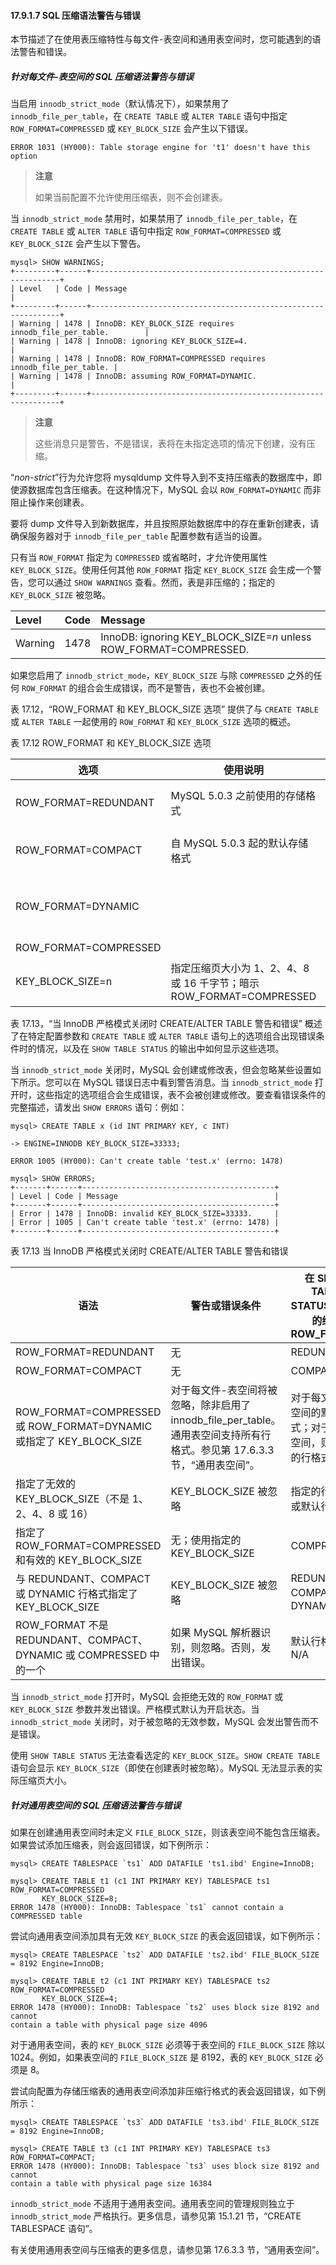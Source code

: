 #### 17.9.1.7 SQL 压缩语法警告与错误

本节描述了在使用表压缩特性与每文件-表空间和通用表空间时，您可能遇到的语法警告和错误。

##### 针对每文件-表空间的 SQL 压缩语法警告与错误

当启用 `innodb_strict_mode`（默认情况下），如果禁用了 `innodb_file_per_table`，在 `CREATE TABLE` 或 `ALTER TABLE` 语句中指定 `ROW_FORMAT=COMPRESSED` 或 `KEY_BLOCK_SIZE` 会产生以下错误。

```
ERROR 1031 (HY000): Table storage engine for 't1' doesn't have this option
```


> **注意**
>
> 如果当前配置不允许使用压缩表，则不会创建表。

当 `innodb_strict_mode` 禁用时，如果禁用了 `innodb_file_per_table`，在 `CREATE TABLE` 或 `ALTER TABLE` 语句中指定 `ROW_FORMAT=COMPRESSED` 或 `KEY_BLOCK_SIZE` 会产生以下警告。

```mysql
mysql> SHOW WARNINGS;
+---------+------+---------------------------------------------------------------+
| Level   | Code | Message                                                       |
+---------+------+---------------------------------------------------------------+
| Warning | 1478 | InnoDB: KEY_BLOCK_SIZE requires innodb_file_per_table.        |
| Warning | 1478 | InnoDB: ignoring KEY_BLOCK_SIZE=4.                            |
| Warning | 1478 | InnoDB: ROW_FORMAT=COMPRESSED requires innodb_file_per_table. |
| Warning | 1478 | InnoDB: assuming ROW_FORMAT=DYNAMIC.                          |
+---------+------+---------------------------------------------------------------+
```


> **注意**
>
> 这些消息只是警告，不是错误，表将在未指定选项的情况下创建，没有压缩。

“*non-strict*”行为允许您将 mysqldump 文件导入到不支持压缩表的数据库中，即使源数据库包含压缩表。在这种情况下，MySQL 会以 `ROW_FORMAT=DYNAMIC` 而非阻止操作来创建表。

要将 dump 文件导入到新数据库，并且按照原始数据库中的存在重新创建表，请确保服务器对于 `innodb_file_per_table` 配置参数有适当的设置。

只有当 `ROW_FORMAT` 指定为 `COMPRESSED` 或省略时，才允许使用属性 `KEY_BLOCK_SIZE`。使用任何其他 `ROW_FORMAT` 指定 `KEY_BLOCK_SIZE` 会生成一个警告，您可以通过 `SHOW WARNINGS` 查看。然而，表是非压缩的；指定的 `KEY_BLOCK_SIZE` 被忽略。

| Level   | Code | Message                                                      |
| :------ | :--- | :----------------------------------------------------------- |
| Warning | 1478 | InnoDB: ignoring KEY_BLOCK_SIZE=*n* unless ROW_FORMAT=COMPRESSED. |

如果您启用了 `innodb_strict_mode`，`KEY_BLOCK_SIZE` 与除 `COMPRESSED` 之外的任何 `ROW_FORMAT` 的组合会生成错误，而不是警告，表也不会被创建。

表 17.12，“ROW_FORMAT 和 KEY_BLOCK_SIZE 选项” 提供了与 `CREATE TABLE` 或 `ALTER TABLE` 一起使用的 `ROW_FORMAT` 和 `KEY_BLOCK_SIZE` 选项的概述。

表 17.12 ROW_FORMAT 和 KEY_BLOCK_SIZE 选项

| 选项                  | 使用说明                                                     | 描述                                                         |
| --------------------- | ------------------------------------------------------------ | ------------------------------------------------------------ |
| ROW_FORMAT=REDUNDANT  | MySQL 5.0.3 之前使用的存储格式                               | 比 ROW_FORMAT=COMPACT 效率低；为了向后兼容                   |
| ROW_FORMAT=COMPACT    | 自 MySQL 5.0.3 起的默认存储格式                              | 在聚集索引页中存储长列值的 768 字节前缀，剩余字节存储在溢出页中 |
| ROW_FORMAT=DYNAMIC    |                                                              | 如果适合，则将值存储在聚集索引页内；如果不适合，仅存储指向溢出页的 20 字节指针（无前缀） |
| ROW_FORMAT=COMPRESSED |                                                              | 使用 zlib 压缩表和索引                                       |
| KEY_BLOCK_SIZE=n      | 指定压缩页大小为 1、2、4、8 或 16 千字节；暗示 ROW_FORMAT=COMPRESSED | 对于通用表空间，不允许 KEY_BLOCK_SIZE 值等于 InnoDB 页大小。 |

表 17.13，“当 InnoDB 严格模式关闭时 CREATE/ALTER TABLE 警告和错误” 概述了在特定配置参数和 `CREATE TABLE` 或 `ALTER TABLE` 语句上的选项组合出现错误条件时的情况，以及在 `SHOW TABLE STATUS` 的输出中如何显示这些选项。

当 `innodb_strict_mode` 关闭时，MySQL 会创建或修改表，但会忽略某些设置如下所示。您可以在 MySQL 错误日志中看到警告消息。当 `innodb_strict_mode` 打开时，这些指定的选项组合会生成错误，表不会被创建或修改。要查看错误条件的完整描述，请发出 `SHOW ERRORS` 语句：例如：

```mysql
mysql> CREATE TABLE x (id INT PRIMARY KEY, c INT)

-> ENGINE=INNODB KEY_BLOCK_SIZE=33333;

ERROR 1005 (HY000): Can't create table 'test.x' (errno: 1478)

mysql> SHOW ERRORS;
+-------+------+-------------------------------------------+
| Level | Code | Message                                   |
+-------+------+-------------------------------------------+
| Error | 1478 | InnoDB: invalid KEY_BLOCK_SIZE=33333.     |
| Error | 1005 | Can't create table 'test.x' (errno: 1478) |
+-------+------+-------------------------------------------+
```

表 17.13 当 InnoDB 严格模式关闭时 CREATE/ALTER TABLE 警告和错误

| 语法                                                         | 警告或错误条件                                               | 在 SHOW TABLE STATUS 中显示的结果 ROW_FORMAT                 |
| ------------------------------------------------------------ | ------------------------------------------------------------ | ------------------------------------------------------------ |
| ROW_FORMAT=REDUNDANT                                         | 无                                                           | REDUNDANT                                                    |
| ROW_FORMAT=COMPACT                                           | 无                                                           | COMPACT                                                      |
| ROW_FORMAT=COMPRESSED 或 ROW_FORMAT=DYNAMIC 或指定了 KEY_BLOCK_SIZE | 对于每文件-表空间将被忽略，除非启用了 innodb_file_per_table。通用表空间支持所有行格式。参见第 17.6.3.3 节，“通用表空间”。 | 对于每文件-表空间的默认行格式；对于通用表空间，则为指定的行格式 |
| 指定了无效的 KEY_BLOCK_SIZE（不是 1、2、4、8 或 16）         | KEY_BLOCK_SIZE 被忽略                                        | 指定的行格式，或默认行格式                                   |
| 指定了 ROW_FORMAT=COMPRESSED 和有效的 KEY_BLOCK_SIZE         | 无；使用指定的 KEY_BLOCK_SIZE                                | COMPRESSED                                                   |
| 与 REDUNDANT、COMPACT 或 DYNAMIC 行格式指定了 KEY_BLOCK_SIZE | KEY_BLOCK_SIZE 被忽略                                        | REDUNDANT, COMPACT 或 DYNAMIC                                |
| ROW_FORMAT 不是 REDUNDANT、COMPACT、DYNAMIC 或 COMPRESSED 中的一个 | 如果 MySQL 解析器识别，则忽略。否则，发出错误。              | 默认行格式或 N/A                                             |

当 `innodb_strict_mode` 打开时，MySQL 会拒绝无效的 `ROW_FORMAT` 或 `KEY_BLOCK_SIZE` 参数并发出错误。严格模式默认为开启状态。当 `innodb_strict_mode` 关闭时，对于被忽略的无效参数，MySQL 会发出警告而不是错误。

使用 `SHOW TABLE STATUS` 无法查看选定的 `KEY_BLOCK_SIZE`。`SHOW CREATE TABLE` 语句会显示 `KEY_BLOCK_SIZE`（即使在创建表时被忽略）。MySQL 无法显示表的实际压缩页大小。

##### 针对通用表空间的 SQL 压缩语法警告与错误

如果在创建通用表空间时未定义 `FILE_BLOCK_SIZE`，则该表空间不能包含压缩表。如果尝试添加压缩表，则会返回错误，如下例所示：

```mysql
mysql> CREATE TABLESPACE `ts1` ADD DATAFILE 'ts1.ibd' Engine=InnoDB;

mysql> CREATE TABLE t1 (c1 INT PRIMARY KEY) TABLESPACE ts1 ROW_FORMAT=COMPRESSED
       KEY_BLOCK_SIZE=8;
ERROR 1478 (HY000): InnoDB: Tablespace `ts1` cannot contain a COMPRESSED table
```
尝试向通用表空间添加具有无效 `KEY_BLOCK_SIZE` 的表会返回错误，如下例所示：

```mysql
mysql> CREATE TABLESPACE `ts2` ADD DATAFILE 'ts2.ibd' FILE_BLOCK_SIZE = 8192 Engine=InnoDB;

mysql> CREATE TABLE t2 (c1 INT PRIMARY KEY) TABLESPACE ts2 ROW_FORMAT=COMPRESSED
       KEY_BLOCK_SIZE=4;
ERROR 1478 (HY000): InnoDB: Tablespace `ts2` uses block size 8192 and cannot
contain a table with physical page size 4096

```
对于通用表空间，表的 `KEY_BLOCK_SIZE` 必须等于表空间的 `FILE_BLOCK_SIZE` 除以 1024。例如，如果表空间的 `FILE_BLOCK_SIZE` 是 8192，表的 `KEY_BLOCK_SIZE` 必须是 8。

尝试向配置为存储压缩表的通用表空间添加非压缩行格式的表会返回错误，如下例所示：

```mysql
mysql> CREATE TABLESPACE `ts3` ADD DATAFILE 'ts3.ibd' FILE_BLOCK_SIZE = 8192 Engine=InnoDB;

mysql> CREATE TABLE t3 (c1 INT PRIMARY KEY) TABLESPACE ts3 ROW_FORMAT=COMPACT;
ERROR 1478 (HY000): InnoDB: Tablespace `ts3` uses block size 8192 and cannot
contain a table with physical page size 16384
```
`innodb_strict_mode` 不适用于通用表空间。通用表空间的管理规则独立于 `innodb_strict_mode` 严格执行。更多信息，请参见第 15.1.21 节，“CREATE TABLESPACE 语句”。

有关使用通用表空间与压缩表的更多信息，请参见第 17.6.3.3 节，“通用表空间”。